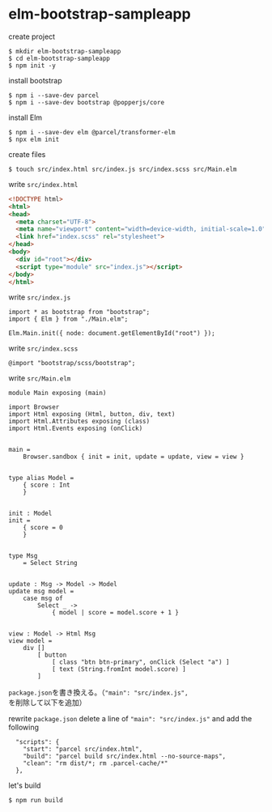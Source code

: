 # elm-bootstrap-sampleapp

create project

```
$ mkdir elm-bootstrap-sampleapp 
$ cd elm-bootstrap-sampleapp 
$ npm init -y
```

install bootstrap

```
$ npm i --save-dev parcel
$ npm i --save-dev bootstrap @popperjs/core
```

install Elm

```
$ npm i --save-dev elm @parcel/transformer-elm
$ npx elm init
```

create files

```
$ touch src/index.html src/index.js src/index.scss src/Main.elm
```

write `src/index.html`

```html
<!DOCTYPE html>
<html>
<head>
  <meta charset="UTF-8">
  <meta name="viewport" content="width=device-width, initial-scale=1.0">
  <link href="index.scss" rel="stylesheet">
</head>
<body>
  <div id="root"></div>
  <script type="module" src="index.js"></script>
</body>
</html>
```

write `src/index.js`

```
import * as bootstrap from "bootstrap";
import { Elm } from "./Main.elm";

Elm.Main.init({ node: document.getElementById("root") });
```

write `src/index.scss`

```
@import "bootstrap/scss/bootstrap";
```

write `src/Main.elm`

```
module Main exposing (main)

import Browser
import Html exposing (Html, button, div, text)
import Html.Attributes exposing (class)
import Html.Events exposing (onClick)


main =
    Browser.sandbox { init = init, update = update, view = view }


type alias Model =
    { score : Int
    }


init : Model
init =
    { score = 0
    }


type Msg
    = Select String


update : Msg -> Model -> Model
update msg model =
    case msg of
        Select _ ->
            { model | score = model.score + 1 }


view : Model -> Html Msg
view model =
    div []
        [ button
            [ class "btn btn-primary", onClick (Select "a") ]
            [ text (String.fromInt model.score) ]
        ]
```

`package.json`を書き換える。（`"main": "src/index.js",`を削除して以下を追加）

rewrite `package.json`
delete a line of `"main": "src/index.js"` and add the following

```
  "scripts": {
    "start": "parcel src/index.html",
    "build": "parcel build src/index.html --no-source-maps",
    "clean": "rm dist/*; rm .parcel-cache/*"
  },
```

let's build

```
$ npm run build
```

